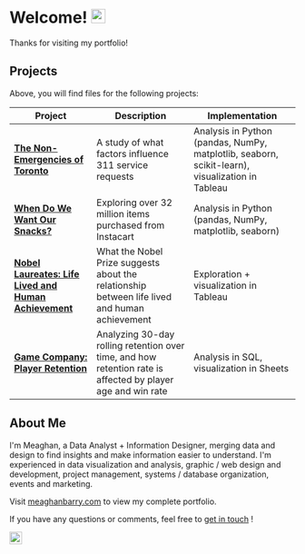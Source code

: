 # Welcome!  <img src="https://media.giphy.com/media/hvRJCLFzcasrR4ia7z/giphy.gif" width="25px">

Thanks for visiting my portfolio!

## Projects

Above, you will find files for the following projects:


| Project                                               | Description                                                                                                 | Implementation                                                                                  |
|-------------------------------------------------------|-------------------------------------------------------------------------------------------------------------|-------------------------------------------------------------------------------------------------|
| **[The Non-Emergencies of Toronto](https://github.com/meaghanbarry/portfolio/tree/main/The%20Non-Emergencies%20of%20Toronto%20-%20311%20Request%20Analysis%20(Python%20%2B%20Tableau))**                       | A study of what factors influence 311 service requests                                                      | Analysis in Python (pandas, NumPy, matplotlib, seaborn, scikit-learn),  visualization in Tableau |
| **[When Do We Want Our Snacks?](https://github.com/meaghanbarry/portfolio/blob/main/When%20Do%20We%20Want%20Our%20Snacks%3F%20Instacart%20Analysis%20(Python)/meaghan-barry-instacart-analysis.ipynb)**                       | Exploring over 32 million items purchased from Instacart                                                    | Analysis in Python (pandas, NumPy, matplotlib, seaborn)                                         |
| **[Nobel Laureates: Life Lived and Human Achievement](https://github.com/meaghanbarry/portfolio/tree/main/Nobel%20Laureates%20-%20Life%20Lived%20and%20Human%20Achievement)** | What the Nobel Prize suggests about the relationship between life lived and human achievement               | Exploration + visualization in Tableau                                                          |
| **[Game Company: Player Retention](https://github.com/meaghanbarry/portfolio/tree/main/Game%20Company%20Player%20Retention%20Analysis%20(SQL))**                    | Analyzing 30-day rolling retention over time, and how retention rate is affected by player age and win rate | Analysis in SQL, visualization in Sheets                                                        |


## About Me

I'm Meaghan, a Data Analyst + Information Designer, merging data and design to find insights and make information easier to understand. I'm experienced in data visualization and analysis, graphic / web design and development, project management, systems / database organization, events and marketing. 

Visit [meaghanbarry.com](https://meaghanbarry.com/) to view my complete portfolio. 

If you have any questions or comments, feel free to [get in touch](mailto:meaghanjbarry@gmail.com) !

<a href="https://www.linkedin.com/in/meaghanjbarry/">
  <img align="left" alt="Meaghan Barry's LinkedIn" width="22px" src="https://raw.githubusercontent.com/peterthehan/peterthehan/master/assets/linkedin.svg" />
</a>